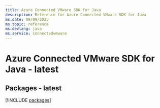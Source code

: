 ```yaml
---
title: Azure Connected VMware SDK for Java
description: Reference for Azure Connected VMware SDK for Java
ms.date: 09/09/2025
ms.topic: reference
ms.devlang: java
ms.service: connectedvmware
---
```

# Azure Connected VMware SDK for Java - latest
## Packages - latest
[!INCLUDE [packages](connected-vmware-index.md)]